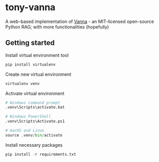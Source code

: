 # tony-vanna
A web-based implementation of [Vanna](https://vanna.ai/) - an MIT-licensed open-source Python RAG; with more functionalities (hopefully)

## Getting started

Install virtual environment tool
```python
pip install virtualenv
```

Create new virtual environment
```python
virtualenv venv
```

Activate virtual environment
```python
# Windows command prompt
.venv\Scripts\activate.bat

# Windows PowerShell
.venv\Scripts\Activate.ps1

# macOS and Linux
source .venv/bin/activate
```

Install necessary packages
```python
pip install -r requirements.txt
```

